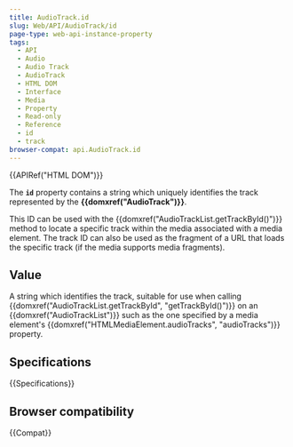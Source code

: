 ```yaml
---
title: AudioTrack.id
slug: Web/API/AudioTrack/id
page-type: web-api-instance-property
tags:
  - API
  - Audio
  - Audio Track
  - AudioTrack
  - HTML DOM
  - Interface
  - Media
  - Property
  - Read-only
  - Reference
  - id
  - track
browser-compat: api.AudioTrack.id
---
```

{{APIRef("HTML DOM")}}

The **`id`** property contains a
string which uniquely identifies the track represented by the
**{{domxref("AudioTrack")}}**.

This ID can be used with the
{{domxref("AudioTrackList.getTrackById()")}} method to locate a specific track within
the media associated with a media element. The track ID can also be used as the fragment of a URL that loads the specific track
(if the media supports media fragments).

## Value

A string which identifies the track, suitable for use when calling
{{domxref("AudioTrackList.getTrackById", "getTrackById()")}} on an
{{domxref("AudioTrackList")}} such as the one specified by a media element's
{{domxref("HTMLMediaElement.audioTracks", "audioTracks")}} property.

## Specifications

{{Specifications}}

## Browser compatibility

{{Compat}}
